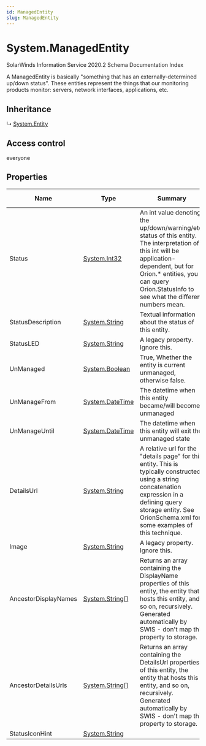 ```yaml
---
id: ManagedEntity
slug: ManagedEntity
---
```


# System.ManagedEntity

SolarWinds Information Service 2020.2 Schema Documentation Index

A ManagedEntity is basically "something that has an externally-determined up/down status". These entities represent the things that our monitoring products monitor: servers, network interfaces, applications, etc.

## Inheritance

↳ [System.Entity](./../System/Entity)

## Access control

everyone

## Properties

| Name | Type | Summary | Access Control |
| ------ | ------ | ------ | ------ |
| Status | [System.Int32](https://docs.microsoft.com/en-us/dotnet/api/system.int32) | An int value denoting the up/down/warning/etc. status of this entity. The interpretation of this int will be application-dependent, but for Orion.* entities, you can query Orion.StatusInfo to see what the different numbers mean. | everyone |
| StatusDescription | [System.String](https://docs.microsoft.com/en-us/dotnet/api/system.string) | Textual information about the status of this entity. | everyone |
| StatusLED | [System.String](https://docs.microsoft.com/en-us/dotnet/api/system.string) | A legacy property. Ignore this. | everyone |
| UnManaged | [System.Boolean](https://docs.microsoft.com/en-us/dotnet/api/system.boolean) | True, Whether the entity is current unmanaged, otherwise false. | everyone |
| UnManageFrom | [System.DateTime](https://docs.microsoft.com/en-us/dotnet/api/system.datetime) | The datetime when this entity became/will become unmanaged | everyone |
| UnManageUntil | [System.DateTime](https://docs.microsoft.com/en-us/dotnet/api/system.datetime) | The datetime when this entity will exit the unmanaged state | everyone |
| DetailsUrl | [System.String](https://docs.microsoft.com/en-us/dotnet/api/system.string) | A relative url for the "details page" for this entity. This is typically constructed using a string concatenation expression in a defining query storage entity. See OrionSchema.xml for some examples of this technique. | everyone |
| Image | [System.String](https://docs.microsoft.com/en-us/dotnet/api/system.string) | A legacy property. Ignore this. | everyone |
| AncestorDisplayNames | [System.String[]](https://docs.microsoft.com/en-us/dotnet/api/system.string) | Returns an array containing the DisplayName properties of this entity, the entity that hosts this entity, and so on, recursively. Generated automatically by SWIS - don't map this property to storage. | everyone |
| AncestorDetailsUrls | [System.String[]](https://docs.microsoft.com/en-us/dotnet/api/system.string) | Returns an array containing the DetailsUrl properties of this entity, the entity that hosts this entity, and so on, recursively. Generated automatically by SWIS - don't map this property to storage. | everyone |
| StatusIconHint | [System.String](https://docs.microsoft.com/en-us/dotnet/api/system.string) |  | everyone |

